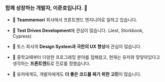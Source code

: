 ### 함께 성장하는 개발자, 이준호입니다. 👋

- 🔭 **Teammemori** 회사에서 프론트엔드 엔지니어로 일하고 있습니다.

- 🌱 **Test Driven Development**에 관심이 많습니다. (Jest, Storkbook, Cypress)

- 👯 토스 회사의 **Design System과 극한의 UX 향상**에 관심이 많습니다.

- 💬 중학교때부터 다양한 프로그래밍 분야를 접해왔고, 현재는 유저와 맞닿아있다고 생각하는 **프론트엔드**로 진로를 정했습니다.

- 🤔 유저에게도, 개발자에게도 **더 좋은 코드를 짜기 위한 고민**이 많습니다.
